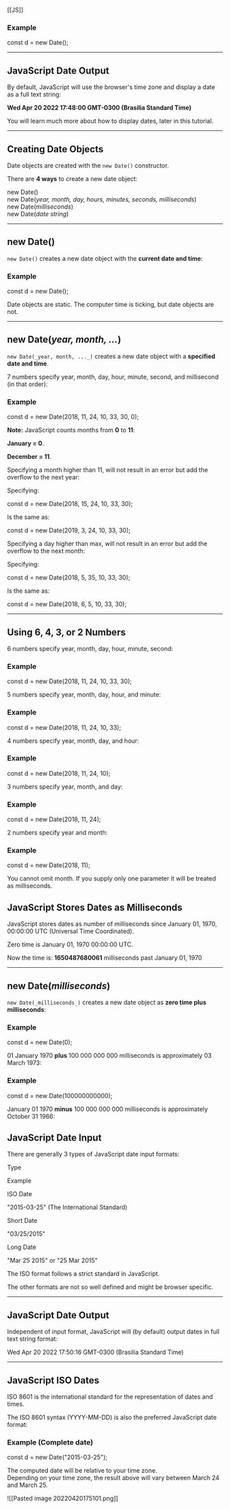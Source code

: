 [[JS]]
### Example

const d = new Date();  

---

## JavaScript Date Output

By default, JavaScript will use the browser's time zone and display a date as a full text string:

**Wed Apr 20 2022 17:48:00 GMT-0300 (Brasilia Standard Time)**

You will learn much more about how to display dates, later in this tutorial.

---

## Creating Date Objects

Date objects are created with the `new Date()` constructor.

There are **4 ways** to create a new date object:

new Date()  
new Date(_year, month, day, hours, minutes, seconds, milliseconds_)  
new Date(_milliseconds_)  
new Date(_date string_)  

---

## new Date()

`new Date()` creates a new date object with the **current date and time**:

### Example

const d = new Date();

Date objects are static. The computer time is ticking, but date objects are not.

---

## new Date(_year, month, ..._)

`new Date(_year, month, ..._)` creates a new date object with a **specified date and time**.

7 numbers specify year, month, day, hour, minute, second, and millisecond (in that order):

### Example

const d = new Date(2018, 11, 24, 10, 33, 30, 0);

**Note:** JavaScript counts months from **0** to **11**:

**January = 0**.

**December = 11**.

Specifying a month higher than 11, will not result in an error but add the overflow to the next year:

Specifying:

const d = new Date(2018, 15, 24, 10, 33, 30);  

Is the same as:

const d = new Date(2019, 3, 24, 10, 33, 30);  

Specifying a day higher than max, will not result in an error but add the overflow to the next month:

Specifying:

const d = new Date(2018, 5, 35, 10, 33, 30);  

Is the same as:

const d = new Date(2018, 6, 5, 10, 33, 30);  

---

## Using 6, 4, 3, or 2 Numbers

6 numbers specify year, month, day, hour, minute, second:

### Example

const d = new Date(2018, 11, 24, 10, 33, 30);  

5 numbers specify year, month, day, hour, and minute:

### Example

const d = new Date(2018, 11, 24, 10, 33);  

4 numbers specify year, month, day, and hour:

### Example

const d = new Date(2018, 11, 24, 10);  

3 numbers specify year, month, and day:

### Example

const d = new Date(2018, 11, 24);  

2 numbers specify year and month:

### Example

const d = new Date(2018, 11);  

You cannot omit month. If you supply only one parameter it will be treated as milliseconds.

## JavaScript Stores Dates as Milliseconds

JavaScript stores dates as number of milliseconds since January 01, 1970, 00:00:00 UTC (Universal Time Coordinated).

Zero time is January 01, 1970 00:00:00 UTC.

Now the time is: **1650487680061** milliseconds past January 01, 1970

---

## new Date(_milliseconds_)

`new Date(_milliseconds_)` creates a new date object as **zero time plus milliseconds**:

### Example

const d = new Date(0);

01 January 1970 **plus** 100 000 000 000 milliseconds is approximately 03 March 1973:

### Example

const d = new Date(100000000000);

January 01 1970 **minus** 100 000 000 000 milliseconds is approximately October 31 1966:

## JavaScript Date Input

There are generally 3 types of JavaScript date input formats:

Type

Example

ISO Date

"2015-03-25" (The International Standard)

Short Date

"03/25/2015"

Long Date

"Mar 25 2015" or "25 Mar 2015"

The ISO format follows a strict standard in JavaScript.

The other formats are not so well defined and might be browser specific.

---

## JavaScript Date Output

Independent of input format, JavaScript will (by default) output dates in full text string format:

Wed Apr 20 2022 17:50:16 GMT-0300 (Brasilia Standard Time)

---

## JavaScript ISO Dates

ISO 8601 is the international standard for the representation of dates and times.

The ISO 8601 syntax (YYYY-MM-DD) is also the preferred JavaScript date format:

### Example (Complete date)

const d = new Date("2015-03-25");

The computed date will be relative to your time zone.  
Depending on your time zone, the result above will vary between March 24 and March 25.

![[Pasted image 20220420175101.png]]